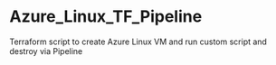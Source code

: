 # Azure_Linux_TF_Pipeline
Terraform script to create Azure Linux VM and run custom script and destroy via Pipeline
